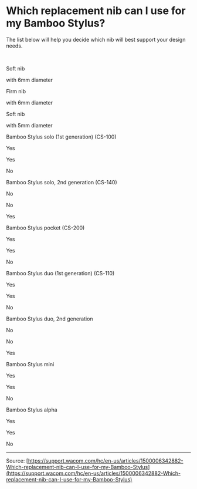 # Which replacement nib can I use for my Bamboo Stylus?

The list below will help you decide which nib will best support your design needs.



 
 

Soft nib 

with 6mm diameter 
 

Firm nib 

with 6mm diameter 
 

Soft nib 

with 5mm diameter 


 

Bamboo Stylus solo (1st generation) (CS-100) 
 

Yes 
 

Yes 
 

No 


 

Bamboo Stylus solo, 2nd generation (CS-140) 
 

No 
 

No 
 

Yes 


 

Bamboo Stylus pocket (CS-200) 
 

Yes 
 

Yes 
 

No 


 

Bamboo Stylus duo (1st generation) (CS-110) 
 

Yes 
 

Yes 
 

No 


 

Bamboo Stylus duo, 2nd generation 
 

No 
 

No 
 

Yes 


 

Bamboo Stylus mini 
 

Yes 
 

Yes 
 

No 


 

Bamboo Stylus alpha 
 

Yes 
 

Yes 
 

No

---
Source: [https://support.wacom.com/hc/en-us/articles/1500006342882-Which-replacement-nib-can-I-use-for-my-Bamboo-Stylus](https://support.wacom.com/hc/en-us/articles/1500006342882-Which-replacement-nib-can-I-use-for-my-Bamboo-Stylus)
